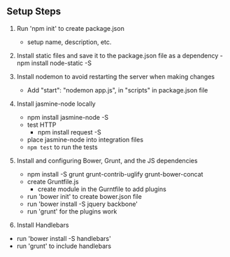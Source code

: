 ## Setup Steps 
1. Run 'npm init' to create package.json
   - setup name, description, etc.

2. Install static files and save it to the package.json file as a dependency
    -npm install node-static -S

3. Install nodemon to avoid restarting the server when making changes
   - Add "start": "nodemon app.js", in "scripts" in package.json file

4. Install jasmine-node locally
   - npm install jasmine-node -S
    - test HTTP
      - npm install request -S
   - place jasmine-node into integration files
   - `npm test` to run the tests

5. Install and configuring Bower, Grunt, and the JS dependencies
   - npm install -S grunt grunt-contrib-uglify grunt-bower-concat
   - create Gruntfile.js
      - create module in the Gurntfile to add plugins
   - run 'bower init' to create bower.json file
   - run 'bower install -S jquery backbone'
   - run 'grunt' for the plugins work 

6. Install Handlebars
  - run 'bower install -S handlebars'
  - run 'grunt' to include handlebars 